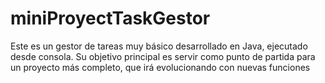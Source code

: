 # miniProyectTaskGestor
Este es un gestor de tareas muy básico desarrollado en Java, ejecutado desde consola. Su objetivo principal es servir como punto de partida para un proyecto más completo, que irá evolucionando con nuevas funciones
